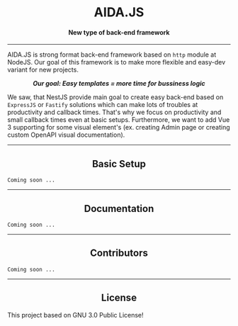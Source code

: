 <div align="center">

# AIDA.JS

#### New type of back-end framework

</div>

--- 

AIDA.JS is strong format back-end framework based on `http` module at NodeJS. Our goal of this framework is to make more
flexible and easy-dev variant for new projects.

<div align="center"> 

**_Our goal: Easy templates = more time for bussiness logic_** 

</div>

We saw, that NestJS provide main goal to create easy back-end based on `ExpressJS` or `Fastify` solutions which can make
lots of troubles at productivity and callback times. That's why we focus on productivity and small callback times even 
at basic setups. Furthermore, we want to add Vue 3 supporting for some visual element's (ex. creating Admin page or 
creating custom OpenAPI visual documentation).

---

<div align="center">

## Basic Setup

</div>

` Coming soon ... `

---

<div align="center">

## Documentation

</div>

` Coming soon ... `

---

<div align="center">

## Contributors

</div>

` Coming soon ... `

---

<div align="center">

## License

</div>

This project based on GNU 3.0 Public License!
